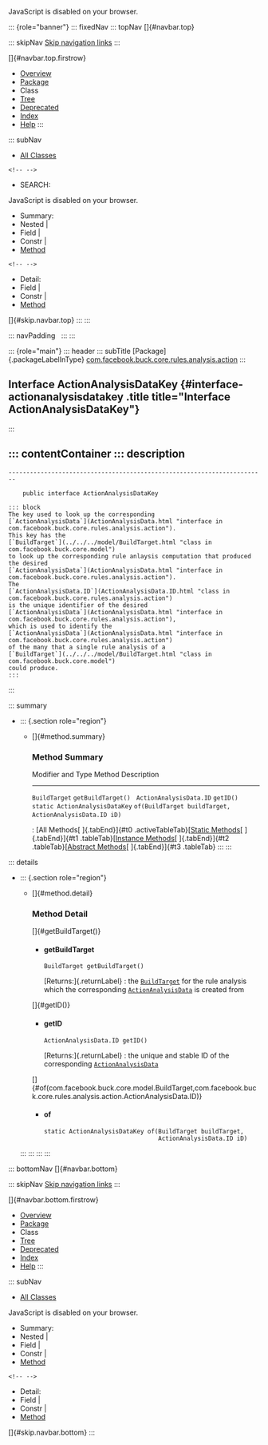 <div>

JavaScript is disabled on your browser.

</div>

::: {role="banner"}
::: fixedNav
::: topNav
[]{#navbar.top}

::: skipNav
[Skip navigation links](#skip.navbar.top "Skip navigation links")
:::

[]{#navbar.top.firstrow}

-   [Overview](../../../../../../../index.html)
-   [Package](package-summary.html)
-   Class
-   [Tree](package-tree.html)
-   [Deprecated](../../../../../../../deprecated-list.html)
-   [Index](../../../../../../../index-all.html)
-   [Help](../../../../../../../help-doc.html)
:::

::: subNav
-   [All Classes](../../../../../../../allclasses.html)

```{=html}
<!-- -->
```
-   SEARCH:

<div>

<div>

JavaScript is disabled on your browser.

</div>

</div>

<div>

-   Summary: 
-   Nested \| 
-   Field \| 
-   Constr \| 
-   [Method](#method.summary)

```{=html}
<!-- -->
```
-   Detail: 
-   Field \| 
-   Constr \| 
-   [Method](#method.detail)

</div>

[]{#skip.navbar.top}
:::
:::

::: navPadding
 
:::
:::

::: {role="main"}
::: header
::: subTitle
[Package]{.packageLabelInType} [com.facebook.buck.core.rules.analysis.action](package-summary.html)
:::

## Interface ActionAnalysisDataKey {#interface-actionanalysisdatakey .title title="Interface ActionAnalysisDataKey"}
:::

::: contentContainer
::: description
-   

    ------------------------------------------------------------------------

        public interface ActionAnalysisDataKey

    ::: block
    The key used to look up the corresponding
    [`ActionAnalysisData`](ActionAnalysisData.html "interface in com.facebook.buck.core.rules.analysis.action").
    This key has the
    [`BuildTarget`](../../../model/BuildTarget.html "class in com.facebook.buck.core.model")
    to look up the corresponding rule anlaysis computation that produced
    the desired
    [`ActionAnalysisData`](ActionAnalysisData.html "interface in com.facebook.buck.core.rules.analysis.action").
    The
    [`ActionAnalysisData.ID`](ActionAnalysisData.ID.html "class in com.facebook.buck.core.rules.analysis.action")
    is the unique identifier of the desired
    [`ActionAnalysisData`](ActionAnalysisData.html "interface in com.facebook.buck.core.rules.analysis.action"),
    which is used to identify the
    [`ActionAnalysisData`](ActionAnalysisData.html "interface in com.facebook.buck.core.rules.analysis.action")
    of the many that a single rule analysis of a
    [`BuildTarget`](../../../model/BuildTarget.html "class in com.facebook.buck.core.model")
    could produce.
    :::
:::

::: summary
-   ::: {.section role="region"}
    -   []{#method.summary}

        ### Method Summary

          Modifier and Type                Method                                                      Description
          -------------------------------- ----------------------------------------------------------- -------------
          `BuildTarget`                    `getBuildTarget()`                                           
          `ActionAnalysisData.ID`          `getID()`                                                    
          `static ActionAnalysisDataKey`   `of​(BuildTarget buildTarget,   ActionAnalysisData.ID iD)`    

          : [All Methods[ ]{.tabEnd}]{#t0 .activeTableTab}[[Static
          Methods](javascript:show(1);)[ ]{.tabEnd}]{#t1
          .tableTab}[[Instance
          Methods](javascript:show(2);)[ ]{.tabEnd}]{#t2
          .tableTab}[[Abstract
          Methods](javascript:show(4);)[ ]{.tabEnd}]{#t3 .tableTab}
    :::
:::

::: details
-   ::: {.section role="region"}
    -   []{#method.detail}

        ### Method Detail

        []{#getBuildTarget()}

        -   #### getBuildTarget

            ``` methodSignature
            BuildTarget getBuildTarget()
            ```

            [Returns:]{.returnLabel}
            :   the
                [`BuildTarget`](../../../model/BuildTarget.html "class in com.facebook.buck.core.model")
                for the rule analysis which the corresponding
                [`ActionAnalysisData`](ActionAnalysisData.html "interface in com.facebook.buck.core.rules.analysis.action")
                is created from

        []{#getID()}

        -   #### getID

            ``` methodSignature
            ActionAnalysisData.ID getID()
            ```

            [Returns:]{.returnLabel}
            :   the unique and stable ID of the corresponding
                [`ActionAnalysisData`](ActionAnalysisData.html "interface in com.facebook.buck.core.rules.analysis.action")

        []{#of(com.facebook.buck.core.model.BuildTarget,com.facebook.buck.core.rules.analysis.action.ActionAnalysisData.ID)}

        -   #### of

            ``` methodSignature
            static ActionAnalysisDataKey of​(BuildTarget buildTarget,
                                            ActionAnalysisData.ID iD)
            ```
    :::
:::
:::
:::

::: bottomNav
[]{#navbar.bottom}

::: skipNav
[Skip navigation links](#skip.navbar.bottom "Skip navigation links")
:::

[]{#navbar.bottom.firstrow}

-   [Overview](../../../../../../../index.html)
-   [Package](package-summary.html)
-   Class
-   [Tree](package-tree.html)
-   [Deprecated](../../../../../../../deprecated-list.html)
-   [Index](../../../../../../../index-all.html)
-   [Help](../../../../../../../help-doc.html)
:::

::: subNav
-   [All Classes](../../../../../../../allclasses.html)

<div>

<div>

JavaScript is disabled on your browser.

</div>

</div>

<div>

-   Summary: 
-   Nested \| 
-   Field \| 
-   Constr \| 
-   [Method](#method.summary)

```{=html}
<!-- -->
```
-   Detail: 
-   Field \| 
-   Constr \| 
-   [Method](#method.detail)

</div>

[]{#skip.navbar.bottom}
:::
